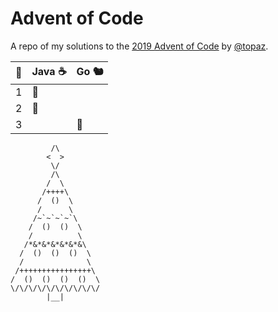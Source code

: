 # Advent of Code
A repo of my solutions to the [2019 Advent of Code](https://adventofcode.com/2019/) by [@topaz](https://github.com/topaz).

|📅|Java ☕|Go 🐿️|
|---|----|--|
| 1 |🎄  |  |
| 2 |🎅  |  |
| 3 |    |🌟|


             /\
            <  >
             \/
             /\
            /  \
           /++++\
          /  ()  \
          /      \
         /~`~`~`~`\
        /  ()  ()  \
        /          \
       /*&*&*&*&*&*&\
      /  ()  ()  ()  \
      /              \
     /++++++++++++++++\
    /  ()  ()  ()  ()  \
    \/\/\/\/\/\/\/\/\/\/
            |__|
